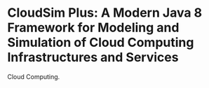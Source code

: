 # CloudSim Plus: A Modern Java 8 Framework for Modeling and Simulation of Cloud Computing Infrastructures and Services

Cloud Computing.

